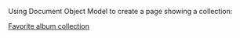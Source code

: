 Using Document Object Model to create a page showing a collection:

[Favorite album collection](https://kiliancollection.netlify.app)
